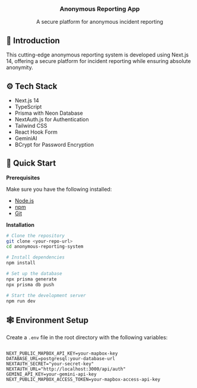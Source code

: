 <div align="center">
  <h3 align="center">Anonymous Reporting App</h3>
   <div align="center">
     A secure platform for anonymous incident reporting
    </div>
</div>


## <a name="introduction">🤖 Introduction</a>

This cutting-edge anonymous reporting system is developed using Next.js 14, offering a secure platform for incident reporting while ensuring absolute anonymity.

## <a name="tech-stack">⚙️ Tech Stack</a>

- Next.js 14
- TypeScript
- Prisma with Neon Database
- NextAuth.js for Authentication
- Tailwind CSS
- React Hook Form
- GeminiAI
- BCrypt for Password Encryption

## <a name="quick-start">🤸 Quick Start</a>

**Prerequisites**

Make sure you have the following installed:

- [Node.js](https://nodejs.org/en)
- [npm](https://www.npmjs.com/)
- [Git](https://git-scm.com/)

**Installation**

```bash
# Clone the repository
git clone <your-repo-url>
cd anonymous-reporting-system

# Install dependencies
npm install

# Set up the database
npx prisma generate
npx prisma db push

# Start the development server
npm run dev
```

## <a name="environment">🕸️ Environment Setup</a>

Create a `.env` file in the root directory with the following variables:

```env

NEXT_PUBLIC_MAPBOX_API_KEY=your-mapbox-key
DATABASE_URL=postgresql:your-database-url
NEXTAUTH_SECRET="your-secret-key"
NEXTAUTH_URL="http://localhost:3000/api/auth"
GEMINI_API_KEY=your-gemini-api-key
NEXT_PUBLIC_MAPBOX_ACCESS_TOKEN=your-mapbox-access-api-key


```

